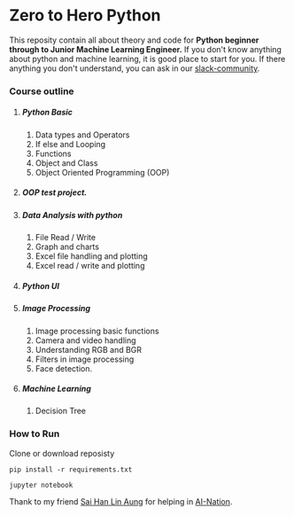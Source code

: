 # Zero to Hero Python

This reposity contain all about theory and code for **Python beginner through to Junior Machine Learning Engineer.** If you don't know anything about python and machine learning, it is good place to start for you.  If there anything you don't understand, you can ask in our [slack-community](https://join.slack.com/t/ainationworkspace/shared_invite/zt-1brzb95r9-PMLgxtoFNFVCDCQy9DDgkw).


### Course outline

1. ##### Python Basic

   1. Data types and Operators
   2. If else and Looping
   3. Functions
   4. Object and Class
   5. Object Oriented Programming (OOP)
2. ##### OOP test project.
3. ##### Data Analysis with python

   1. File Read / Write
   2. Graph and charts
   3. Excel file handling and plotting
   4. Excel read / write and plotting
4. ##### Python UI
5. ##### Image Processing

   1. Image processing basic functions
   2. Camera and video handling
   3. Understanding RGB and BGR
   4. Filters in image processing
   5. Face detection.
6. ##### Machine Learning

   1. Decision Tree


### How to Run

Clone or download reposisty 

`pip install -r requirements.txt`

`jupyter notebook`



Thank to my friend [Sai Han Lin Aung](https://github.com/hanlinag) for helping in [AI-Nation](https://www.facebook.com/ainationmm).
